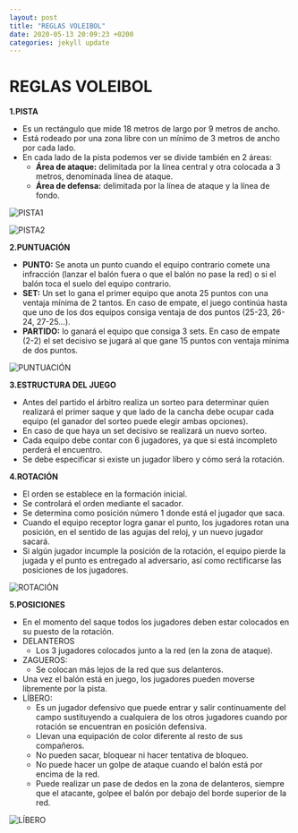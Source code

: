 ```yaml
---
layout: post
title: "REGLAS VOLEIBOL"
date: 2020-05-13 20:09:23 +0200
categories: jekyll update
---
```


# REGLAS VOLEIBOL

**1.PISTA**

- Es un rectángulo que mide 18 metros de largo por 9 metros de ancho.
- Está rodeado por una zona libre con un mínimo de 3 metros de ancho por cada lado.
- En cada lado de la pista podemos ver se divide también en 2 áreas:
  - **Área de ataque:** delimitada por la línea central y otra colocada a 3 metros, denominada línea de ataque.
  - **Área de defensa:** delimitada por la línea de ataque y la línea de fondo.

![PISTA1](https://danieledufis.github.io/images_text/voleibol_pista.jpg)

![PISTA2](https://danieledufis.github.io/images_text/voleibol_pista2.jpg)

**2.PUNTUACIÓN**

- **PUNTO:** Se anota un punto cuando el equipo contrario comete una infracción (lanzar el balón fuera o que el balón no pase la red) o si el balón toca el suelo del equipo contrario.
- **SET:** Un set lo gana el primer equipo que anota 25 puntos con una ventaja mínima de 2 tantos. En caso de empate, el juego continúa hasta que uno de los dos equipos consiga ventaja de dos puntos (25-23, 26-24, 27-25…).
- **PARTIDO:** lo ganará el equipo que consiga 3 sets. En caso de empate (2-2) el set decisivo se jugará al que gane 15 puntos con ventaja mínima de dos puntos.

![PUNTUACIÓN](https://danieledufis.github.io/images_text/voleibol_puntuaci%C3%B3n.png)

**3.ESTRUCTURA DEL JUEGO**

- Antes del partido el árbitro realiza un sorteo para determinar quien realizará el primer saque y que lado de la cancha debe ocupar cada equipo (el ganador del sorteo puede elegir ambas opciones).
- En caso de que haya un set decisivo se realizará un nuevo sorteo.
- Cada equipo debe contar con 6 jugadores, ya que si está incompleto perderá el encuentro.
- Se debe especificar si existe un jugador líbero y cómo será la rotación.

**4.ROTACIÓN**

- El orden se establece en la formación inicial.
- Se controlará el orden mediante el sacador.
- Se determina como posición número 1 donde está el jugador que saca.
- Cuando el equipo receptor logra ganar el punto, los jugadores rotan una posición, en el sentido de las agujas del reloj, y un nuevo jugador sacará.
- Si algún jugador incumple la posición de la rotación, el equipo pierde la jugada y el punto es entregado al adversario, así como rectificarse las posiciones de los jugadores.

![ROTACIÓN](https://danieledufis.github.io/images_text/voleibol_rotacion.png)

**5.POSICIONES**

- En el momento del saque todos los jugadores deben estar colocados en su puesto de la rotación.
- DELANTEROS
  - Los 3 jugadores colocados junto a la red (en la zona de ataque).
- ZAGUEROS:
  - Se colocan más lejos de la red que sus delanteros.
- Una vez el balón está en juego, los jugadores pueden moverse libremente por la pista.
- LÍBERO:
  - Es un jugador defensivo que puede entrar y salir continuamente del campo sustituyendo a cualquiera de los otros jugadores cuando por rotación se encuentran en posición defensiva.
  - Llevan una equipación de color diferente al resto de sus compañeros.
  - No pueden sacar, bloquear ni hacer tentativa de bloqueo.
  - No puede hacer un golpe de ataque cuando el balón está por encima de la red.
  - Puede realizar un pase de dedos en la zona de delanteros, siempre que el atacante, golpee el balón por debajo del borde superior de la red.

![LÍBERO](https://danieledufis.github.io/images_text/voleibol_libero.jpg)
